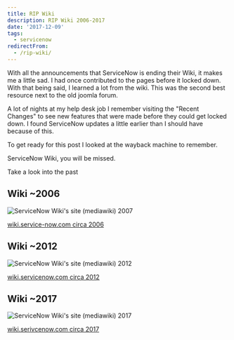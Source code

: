 ```yaml
---
title: RIP Wiki
description: RIP Wiki 2006-2017
date: '2017-12-09'
tags:
  - servicenow
redirectFrom:
  - /rip-wiki/
---
```


<!--StartFragment-->

With all the announcements that ServiceNow is ending their Wiki, it makes me a little sad. I had once contributed to the pages before it locked down. With that being said, I learned a lot from the wiki. This was the second best resource next to the old joomla forum.

A lot of nights at my help desk job I remember visiting the "Recent Changes" to see new features that were made before they could get locked down. I found ServiceNow updates a little earlier than I should have because of this.

To get ready for this post I looked at the wayback machine to remember.

ServiceNow Wiki, you will be missed.

Take a look into the past

## [](https://github.com/jacebenson/jace.pro/blob/master/src/post/2017-12-08-rip-wiki/index.md#wiki-2006)Wiki ~2006

![ServiceNow Wiki's site (mediawiki) 2007](/assets/images/rip-wiki-2007.png "ServiceNow Wiki's site (mediawiki) 2007")

[wiki.service-now.com circa 2006](https://web.archive.org/web/20060818164044/http://wiki.service-now.com:80/index.php?title=Main_Page)

## [](https://github.com/jacebenson/jace.pro/blob/master/src/post/2017-12-08-rip-wiki/index.md#wiki-2012)Wiki ~2012

![ServiceNow Wiki's site (mediawiki) 2012](/assets/images/rip-wiki-2012.png "ServiceNow Wiki's site (mediawiki) 2012")

[wiki.servicenow.com circa 2012](https://web.archive.org/web/20120630005208/http://wiki.servicenow.com:80/index.php?title=Main_Page)

## [](https://github.com/jacebenson/jace.pro/blob/master/src/post/2017-12-08-rip-wiki/index.md#wiki-2017)Wiki ~2017

![ServiceNow Wiki's site (mediawiki) 2017](/assets/images/rip-wiki-2017.png "ServiceNow Wiki's site (mediawiki) 2017")

[wiki.serivcenow.com circa 2017](https://web.archive.org/web/20171208185714/http://wiki.servicenow.com/index.php?title=Main_Page#gsc.tab=0)

<!--EndFragment-->